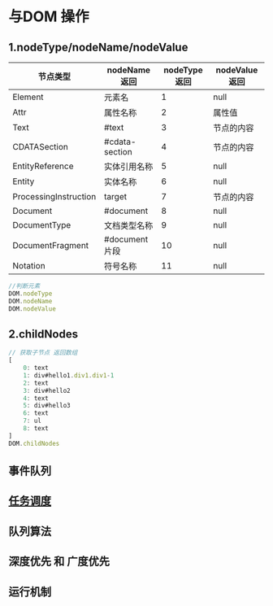 # 与DOM 操作

## 1.nodeType/nodeName/nodeValue

| **节点类型**          | **nodeName 返回** | nodeType返回 | **nodeValue 返回** |
| --------------------- | ----------------- | ------------ | ------------------ |
| Element               | 元素名            | 1            | null               |
| Attr                  | 属性名称          | 2            | 属性值             |
| Text                  | #text             | 3            | 节点的内容         |
| CDATASection          | #cdata-section    | 4            | 节点的内容         |
| EntityReference       | 实体引用名称      | 5            | null               |
| Entity                | 实体名称          | 6            | null               |
| ProcessingInstruction | target            | 7            | 节点的内容         |
| Document              | #document         | 8            | null               |
| DocumentType          | 文档类型名称      | 9            | null               |
| DocumentFragment      | #document 片段    | 10           | null               |
| Notation              | 符号名称          | 11           | null               |

```js
//判断元素
DOM.nodeType
DOM.nodeName
DOM.nodeValue
```
## 2.childNodes
```js
// 获取子节点 返回数组
[
    0: text
    1: div#hello1.div1.div1-1
    2: text
    3: div#hello2
    4: text
    5: div#hello3
    6: text
    7: ul
    8: text
]
DOM.childNodes
```
## 事件队列

## [任务调度](https://blog.csdn.net/brokenkay/article/details/104852296)

## 队列算法

##  深度优先 和 广度优先

## 运行机制